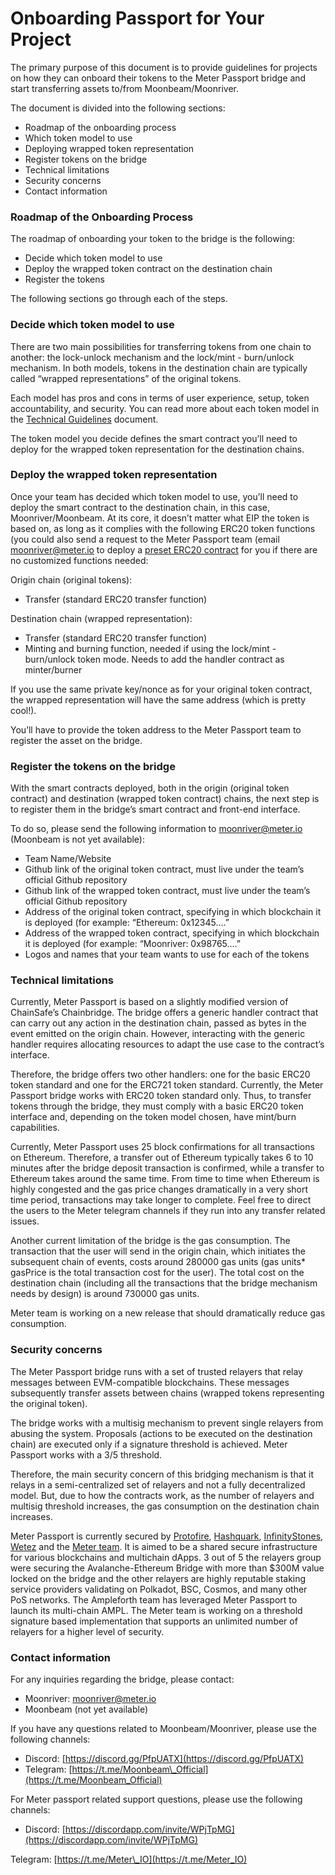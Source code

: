 # Onboarding Passport for Your Project

The primary purpose of this document is to provide guidelines for projects on how they can onboard their tokens to the Meter Passport bridge and start transferring assets to/from Moonbeam/Moonriver.  


The document is divided into the following sections:

* Roadmap of the onboarding process
* Which token model to use
* Deploying wrapped token representation
* Register tokens on the bridge
* Technical limitations
* Security concerns
* Contact information

### Roadmap of the Onboarding Process

The roadmap of onboarding your token to the bridge is the following:  


* Decide which token model to use
* Deploy the wrapped token contract on the destination chain
* Register the tokens

The following sections go through each of the steps.

### Decide which token model to use

There are two main possibilities for transferring tokens from one chain to another: the lock-unlock mechanism and the lock/mint - burn/unlock mechanism. In both models, tokens in the destination chain are typically called “wrapped representations” of the original tokens.  


Each model has pros and cons in terms of user experience, setup, token accountability, and security. You can read more about each token model in the [Technical Guidelines](technical-guideline-for-meter-passport.md) document.  


The token model you decide defines the smart contract you’ll need to deploy for the wrapped token representation for the destination chains.  


### Deploy the wrapped token representation

Once your team has decided which token model to use, you’ll need to deploy the smart contract to the destination chain, in this case, Moonriver/Moonbeam. At its core, it doesn’t matter what EIP the token is based on, as long as it complies with the following ERC20 token functions \(you could also send a request to the Meter Passport team \(email [moonriver@meter.io](mailto:moonriver@meter.io) to deploy a [preset ERC20 contract](https://github.com/meterio/chainbridge-solidity-v1.0.0-eth/blob/master/contracts/ERC20Safe.sol) for you if there are no customized functions needed:  


Origin chain \(original tokens\):

* Transfer \(standard ERC20 transfer function\)

Destination chain \(wrapped representation\):  


* Transfer \(standard ERC20 transfer function\)
* Minting and burning function, needed if using the lock/mint - burn/unlock token mode. Needs to add the handler contract as minter/burner

If you use the same private key/nonce as for your original token contract, the wrapped representation will have the same address \(which is pretty cool!\).  


You’ll have to provide the token address to the Meter Passport team to register the asset on the bridge.

### Register the tokens on the bridge

With the smart contracts deployed, both in the origin \(original token contract\) and destination \(wrapped token contract\) chains, the next step is to register them in the bridge’s smart contract and front-end interface.  


To do so, please send the following information to moonriver@meter.io \(Moonbeam is not yet available\):  


* Team Name/Website
* Github link of the original token contract, must live under the team’s official Github repository
* Github link of the wrapped token contract, must live under the team’s official Github repository
* Address of the original token contract, specifying in which blockchain it is deployed \(for example: “Ethereum: 0x12345….”
* Address of the wrapped token contract, specifying in which blockchain it is deployed \(for example: “Moonriver: 0x98765….”
* Logos and names that your team wants to use for each of the tokens

### Technical limitations

Currently, Meter Passport is based on a slightly modified version of ChainSafe’s Chainbridge. The bridge offers a generic handler contract that can carry out any action in the destination chain, passed as bytes in the event emitted on the origin chain. However, interacting with the generic handler requires allocating resources to adapt the use case to the contract’s interface.  


Therefore, the bridge offers two other handlers: one for the basic ERC20 token standard and one for the ERC721 token standard. Currently, the Meter Passport bridge works with ERC20 token standard only. Thus, to transfer tokens through the bridge, they must comply with a basic ERC20 token interface and, depending on the token model chosen, have mint/burn capabilities.  


Currently, Meter Passport uses 25 block confirmations for all transactions on Ethereum.  Therefore, a transfer out of Ethereum typically takes 6 to 10 minutes after the bridge deposit transaction is confirmed, while a transfer to Ethereum takes around the same time.  From time to time when Ethereum is highly congested and the gas price changes dramatically in a very short time period, transactions may take longer to complete.  Feel free to direct the users to the Meter telegram channels if they run into any transfer related issues.    


Another current limitation of the bridge is the gas consumption. The transaction that the user will send in the origin chain, which initiates the subsequent chain of events, costs around 280000 gas units \(gas units\* gasPrice is the total transaction cost for the user\). The total cost on the destination chain \(including all the transactions that the bridge mechanism needs by design\) is around 730000 gas units.  


Meter team is working on a new release that should dramatically reduce gas consumption. 

### Security concerns

The Meter Passport bridge runs with a set of trusted relayers that relay messages between EVM-compatible blockchains. These messages subsequently transfer assets between chains \(wrapped tokens representing the original token\).   


The bridge works with a multisig mechanism to prevent single relayers from abusing the system. Proposals \(actions to be executed on the destination chain\) are executed only if a signature threshold is achieved. Meter Passport works with a 3/5 threshold.  


Therefore, the main security concern of this bridging mechanism is that it relays in a semi-centralized set of relayers and not a fully decentralized model. But, due to how the contracts work, as the number of relayers and multisig threshold increases, the gas consumption on the destination chain increases.  


Meter Passport is currently secured by [Protofire](https://protofire.io/), [Hashquark](http://hashquark), [InfinityStones](https://infinitystones.io/), [Wetez](https://www.wetez.io/) and the [Meter team](https://www.meter.io/). It is aimed to be a shared secure infrastructure for various blockchains and multichain dApps. 3 out of 5 the relayers group were securing the Avalanche-Ethereum Bridge with more than $300M value locked on the bridge and the other relayers are highly reputable staking service providers validating on Polkadot, BSC, Cosmos, and many other PoS networks.  The Ampleforth team has leveraged Meter Passport to launch its multi-chain AMPL. The Meter team is working on a threshold signature based implementation that supports an unlimited number of relayers for a higher level of security.    


### Contact information

For any inquiries regarding the bridge, please contact:  
  


* Moonriver: [moonriver@meter.io](mailto:moonriver@meter.io)
* Moonbeam \(not yet available\)

If you have any questions related to Moonbeam/Moonriver, please use the following channels:  


* Discord: [https://discord.gg/PfpUATX](https://discord.gg/PfpUATX)
* Telegram: [https://t.me/Moonbeam\_Official](https://t.me/Moonbeam_Official)

For Meter passport related support questions, please use the following channels:

* Discord: [https://discordapp.com/invite/WPjTpMG](https://discordapp.com/invite/WPjTpMG)

Telegram: [https://t.me/Meter\_IO](https://t.me/Meter_IO)

